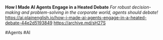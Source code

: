 **How I Made AI Agents Engage in a Heated Debate**
*For robust decision-making and problem-solving in the corporate world, agents should debate!*
https://ai.plainenglish.io/how-i-made-ai-agents-engage-in-a-heated-debate-44e2d5193849
https://archive.md/sH27S

#Agents #AI 